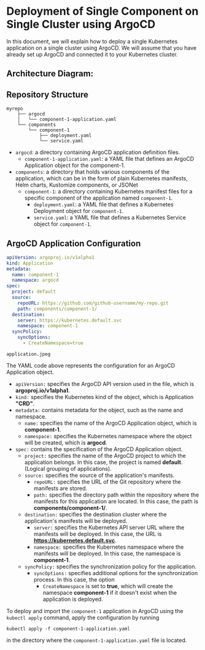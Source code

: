# Deployment of Single Component on Single Cluster using ArgoCD

In this document, we will explain how to deploy a single Kubernetes application on a single cluster using ArgoCD. We will assume that you have already set up ArgoCD and connected it to your Kubernetes cluster.


## Architecture Diagram:


## Repository Structure

```
myrepo
    ├── argocd
    │   └── component-1-application.yaml
    └── components
        └── component-1
            ├── deployment.yaml
            └── service.yaml
```


- `argocd`: a directory containing ArgoCD application definition files.
  - `component-1-application.yaml`: a YAML file that defines an ArgoCD Application object for the component-1.
- `components`: a directory that holds various components of the application, which can be in the form of plain Kubernetes manifests, Helm charts, Kustomize components, or JSONet
  - `component-1`: a directory containing Kubernetes manifest files for a specific component of the application named `component-1`.
    - `deployment.yaml`: a YAML file that defines a Kubernetes Deployment object for `component-1`.
    - `service.yaml`: a YAML file that defines a Kubernetes Service object for `component-1`.

## ArgoCD Application Configuration

```yaml
apiVersion: argoproj.io/v1alpha1
kind: Application
metadata:
  name: component-1
  namespace: argocd
spec:
  project: default
  source:
    repoURL: https://github.com/github-username/my-repo.git
    path: components/component-1/
  destination:
    server: https://kubernetes.default.svc
    namespace: component-1
  syncPolicy:
    syncOptions:
      - CreateNamespace=true
```

`application.jpeg`


The YAML code above represents the configuration for an ArgoCD Application object.

- `apiVersion:` specifies the ArgoCD API version used in the file, which is **argoproj.io/v1alpha1**.
- `kind:` specifies the Kubernetes kind of the object, which is Application **"CRD"**.
- `metadata:` contains metadata for the object, such as the name and namespace.
  - `name:` specifies the name of the ArgoCD Application object, which is **component-1**.
  - `namespace:` specifies the Kubernetes namespace where the object will be created, which is **argocd**.
- `spec:` contains the specification of the ArgoCD Application object.
  - `project:` specifies the name of the ArgoCD project to which the application belongs. In this case, the project is named **default**. (Logical grouping of applications).
  - `source:` specifies the source of the application's manifests.
    - `repoURL:` specifies the URL of the Git repository where the manifests are stored.
    - `path:` specifies the directory path within the repository where the manifests for this application are located. In this case, the path is **components/component-1/**.
  - `destination:` specifies the destination cluster where the application's manifests will be deployed.
    - `server:` specifies the Kubernetes API server URL where the manifests will be deployed. In this case, the URL is **https://kubernetes.default.svc**.
    - `namespace:` specifies the Kubernetes namespace where the manifests will be deployed. In this case, the namespace is **component-1**.
  - `syncPolicy:` specifies the synchronization policy for the application.
    - `syncOptions:` specifies additional options for the synchronization process. In this case, the option 
      - `CreateNamespace` is set to **true**, which will create the namespace **component-1** if it doesn't exist when the application is deployed.




To deploy and import the `component-1` application in ArgoCD using the `kubectl apply` command, apply the configuration by running 
```console
kubectl apply -f component-1-application.yaml
```
 in the directory where the `component-1-application.yaml` file is located.
